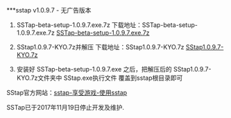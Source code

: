 ***sstap v1.0.9.7  - 无广告版本

1. SSTap-beta-setup-1.0.9.7.exe.7z
下载地址：SSTap-beta-setup-1.0.9.7.exe.7z
[SSTap-beta-setup-1.0.9.7.exe.7z](https://github.com/boji6681/sstap/releases/download/v1.0.9.7/SSTap-beta-setup-1.0.9.7.exe.7z)


2. SStap1.0.9.7-KYO.7z并解压
下载地址：SStap1.0.9.7-KYO.7z
[SStap1.0.9.7-KYO.7z](https://github.com/boji6681/sstap/releases/download/v1.0.9.7/SStap1.0.9.7-KYO.7z)
 
3. 安装好 SSTap-beta-setup-1.0.9.7.exe 之后，把解压后的 SStap1.0.9.7-KYO.7z文件夹中 SStap.exe执行文件 覆盖到sstap根目录即可


SStap官方网站：[sstap-享受游戏-使用sstap](https://www.sockscap64.com/sstap-享受游戏-使用sstap/) 

SSTap已于2017年11月19日停止开发及维护. 
